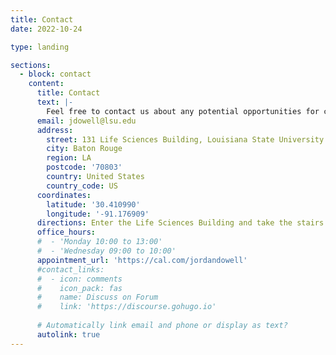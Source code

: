 ```yaml
---
title: Contact
date: 2022-10-24

type: landing

sections:
  - block: contact
    content:
      title: Contact
      text: |-
        Feel free to contact us about any potential opportunities for collaboration or general interest in the lab.
      email: jdowell@lsu.edu
      address:
        street: 131 Life Sciences Building, Louisiana State University
        city: Baton Rouge
        region: LA
        postcode: '70803'
        country: United States
        country_code: US
      coordinates:
        latitude: '30.410990'
        longitude: '-91.176909'
      directions: Enter the Life Sciences Building and take the stairs to Office 210A on Floor 2
      office_hours:
      #  - 'Monday 10:00 to 13:00'
      #  - 'Wednesday 09:00 to 10:00'
      appointment_url: 'https://cal.com/jordandowell'
      #contact_links:
      #  - icon: comments
      #    icon_pack: fas
      #    name: Discuss on Forum
      #    link: 'https://discourse.gohugo.io'
    
      # Automatically link email and phone or display as text?
      autolink: true
---
```

